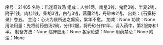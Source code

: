 序号：21405
名称：启迷奇效汤
组成：人参1两，南星3钱，鬼箭3钱，半夏2钱，附子1钱，肉桂1钱，柴胡3钱，白芍3钱，菖蒲2钱，丹砂末2钱。
出处：《石室秘录》卷五。
主治：心火为痰所迷之癫痫，累年不愈。
加减：None
功效：None
用法用量：先将前药煎汤2碗，分作2服，将丹砂分作1半，调入药中，第2服亦和1半。
制备方法：None
临床应用：None
各家论述：None
用药禁忌：None
附注：None
